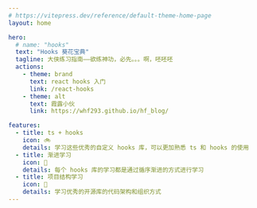 ```yaml
---
# https://vitepress.dev/reference/default-theme-home-page
layout: home

hero:
  # name: "hooks"
  text: "Hooks 葵花宝典"
  tagline: 大侠练习指南——欲练神功，必先。。。啊，呸呸呸
  actions:
    - theme: brand
      text: react hooks 入门
      link: /react-hooks
    - theme: alt
      text: 霞露小伙
      link: https://whf293.github.io/hf_blog/

features:
  - title: ts + hooks
    icon: 🚲
    details: 学习这些优秀的自定义 hooks 库，可以更加熟悉 ts 和 hooks 的使用
  - title: 渐进学习
    icon: 🚅
    details: 每个 hooks 库的学习都是通过循序渐进的方式进行学习
  - title: 项目结构学习
    icon: 🚀
    details: 学习优秀的开源库的代码架构和组织方式
---
```

